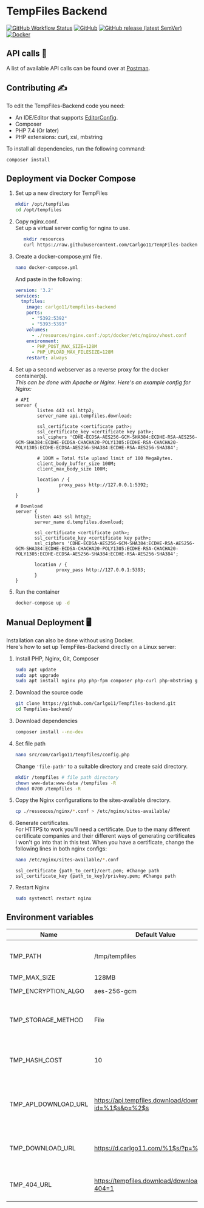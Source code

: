 # TempFiles Backend
[![GitHub Workflow Status](https://img.shields.io/github/workflow/status/Carlgo11/Tempfiles-backend/Test%20PHPUnit?style=for-the-badge)](https://github.com/Carlgo11/Tempfiles-backend/actions)
[![GitHub](https://img.shields.io/github/license/carlgo11/tempfiles-backend?style=for-the-badge)](https://github.com/Carlgo11/TempFiles-backend/blob/master/LICENSE)
[![GitHub release (latest SemVer)](https://img.shields.io/github/v/release/carlgo11/tempfiles-backend?style=for-the-badge)](https://github.com/Carlgo11/TempFiles-backend/releases)
[![Docker](https://img.shields.io/badge/Docker-Download-2496ed?style=for-the-badge&logo=docker&logoColor=fff)](https://hub.docker.com/r/carlgo11/tempfiles-backend)
## API calls :mega:
A list of available API calls can be found over at [Postman](https://documenter.getpostman.com/view/1675224/SW7ezkZn).

## Contributing :writing_hand:

To edit the TempFiles-Backend code you need:
* An IDE/Editor that supports [EditorConfig](https://editorconfig.org/#download).
* Composer
* PHP 7.4 (Or later)
* PHP extensions: curl, xsl, mbstring

To install all dependencies, run the following command:
```BASH
composer install
```

## Deployment via Docker Compose
1. Set up a new directory for TempFiles  
    ```BASH
    mkdir /opt/tempfiles
    cd /opt/tempfiles
    ```

1. Copy nginx.conf.  
    Set up a virtual server config for nginx to use.
    ```bash
       mkdir resources
       curl https://raw.githubusercontent.com/Carlgo11/TempFiles-backend/master/resources/nginx.conf > nginx.conf
    ```

1. Create a docker-compose.yml file.  
    ```BASH
    nano docker-compose.yml
   ```
   And paste in the following:
    ```YAML 
    version: '3.2'
    services:
      tmpfiles:
        image: carlgo11/tempfiles-backend
        ports:
          - "5392:5392"
          - "5393:5393"
        volumes:
          - ./resources/nginx.conf:/opt/docker/etc/nginx/vhost.conf
        environment:
          - PHP_POST_MAX_SIZE=128M
          - PHP_UPLOAD_MAX_FILESIZE=128M
        restart: always
    ```
3. Set up a second webserver as a reverse proxy for the docker container(s).  
    _This can be done with Apache or Nginx. Here's an example config for Nginx:_
    ```NGINX
    # API
    server {
            listen 443 ssl http2;
            server_name api.tempfiles.download;
    
            ssl_certificate <certificate path>;
            ssl_certificate_key <certificate key path>;
            ssl_ciphers 'CDHE-ECDSA-AES256-GCM-SHA384:ECDHE-RSA-AES256-GCM-SHA384:ECDHE-ECDSA-CHACHA20-POLY1305:ECDHE-RSA-CHACHA20-POLY1305:ECDHE-ECDSA-AES256-SHA384:ECDHE-RSA-AES256-SHA384';

            # 100M = Total file upload limit of 100 MegaBytes.
            client_body_buffer_size 100M;
            client_max_body_size 100M;

            location / {
                    proxy_pass http://127.0.0.1:5392;
            }
    }
   
   # Download
   server {
           listen 443 ssl http2;
           server_name d.tempfiles.download;
   
           ssl_certificate <certificate path>;
           ssl_certificate_key <certificate key path>;
           ssl_ciphers 'CDHE-ECDSA-AES256-GCM-SHA384:ECDHE-RSA-AES256-GCM-SHA384:ECDHE-ECDSA-CHACHA20-POLY1305:ECDHE-RSA-CHACHA20-POLY1305:ECDHE-ECDSA-AES256-SHA384:ECDHE-RSA-AES256-SHA384';

           location / {
                   proxy_pass http://127.0.0.1:5393;
           }
   }
   ```
4. Run the container
   ```BASH
   docker-compose up -d
   ```

## Manual Deployment :desktop_computer:
Installation can also be done without using Docker.  
Here's how to set up TempFiles-Backend directly on a Linux server:

1. Install PHP, Nginx, Git, Composer  
   ```BASH
   sudo apt update
   sudo apt upgrade
   sudo apt install nginx php php-fpm composer php-curl php-mbstring git
   ```

2. Download the source code  
   ```BASH
   git clone https://github.com/Carlgo11/Tempfiles-backend.git
   cd Tempfiles-backend/
   ```

3. Download dependencies  
   ```BASH
   composer install --no-dev
   ```

4. Set file path  
   ```BASH
   nano src/com/carlgo11/tempfiles/config.php
   ```
   Change `'file-path'` to a suitable directory and create said directory.
   ```BASH
   mkdir /tempfiles # file path directory
   chown www-data:www-data /tempfiles -R
   chmod 0700 /tempfiles -R
   ```

5. Copy the Nginx configurations to the sites-available directory.  
   ```BASH
   cp ./ressouces/nginx/*.conf > /etc/nginx/sites-available/
   ```

6. Generate certificates.  
   For HTTPS to work you'll need a certificate. Due to the many different certificate companies and their different ways of generating certificates I won't go into that in this text.
   When you have a certificate, change the following lines in both nginx configs:
   ```BASH
   nano /etc/nginx/sites-available/*.conf
   ```
   ```
   ssl_certificate {path_to_cert}/cert.pem; #Change path
   ssl_certificate_key {path_to_key}/privkey.pem; #Change path
   ```

7. Restart Nginx  
   ```BASH
   sudo systemctl restart nginx
   ```
   
## Environment variables
|Name|Default Value|Type|Description|
|----|-------------|----|-----------|
TMP_PATH|/tmp/tempfiles|String|Path where encrypted files should be saved to|
|TMP_MAX_SIZE|128MB|String|Max file size|
|TMP_ENCRYPTION_ALGO|aes-256-gcm|String|File encryption algorithm|
|TMP_STORAGE_METHOD|File|String|Storage method. Available methods are: File, MySQL|
|TMP_HASH_COST|10|Integer|Bcrypt hashing cost. Only used for hashing deletion password.|
|TMP_API_DOWNLOAD_URL|https://api.tempfiles.download/download/?id=%1$s&p=%2$s|String|URL used by Download.php to fetch a file from the API. `%1$s`=ID `%2$s`=Password|
|TMP_DOWNLOAD_URL|https://d.carlgo11.com/%1$s/?p=%2$s|String|URL where the user can download the file. `%1$s`=ID `%2$s`=Password|
|TMP_404_URL|https://tempfiles.download/download/?404=1|String|URL to redirect to if a file can't be downloaded.|
